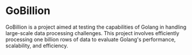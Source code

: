 # GoBillion
GoBillion is a project aimed at testing the capabilities of Golang in handling large-scale data processing challenges. This project involves efficiently processing one billion rows of data to evaluate Golang's performance, scalability, and efficiency.
